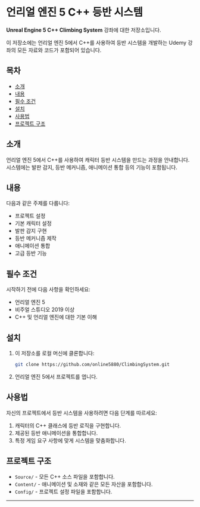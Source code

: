 # 언리얼 엔진 5 C++ 등반 시스템 

**Unreal Engine 5 C++ Climbing System** 강좌에 대한 저장소입니다.

이 저장소에는 언리얼 엔진 5에서 C++를 사용하여 등반 시스템을 개발하는 Udemy 강좌의 모든 자료와 코드가 포함되어 있습니다.

## 목차
- [소개](#소개)
- [내용](#내용)
- [필수 조건](#필수-조건)
- [설치](#설치)
- [사용법](#사용법)
- [프로젝트 구조](#프로젝트-구조)

## 소개

언리얼 엔진 5에서 C++를 사용하여 캐릭터 등반 시스템을 만드는 과정을 안내합니다. 시스템에는 발판 감지, 등반 메커니즘, 애니메이션 통합 등의 기능이 포함됩니다.

## 내용

다음과 같은 주제를 다룹니다:
- 프로젝트 설정
- 기본 캐릭터 설정
- 발판 감지 구현
- 등반 메커니즘 제작
- 애니메이션 통합
- 고급 등반 기능

## 필수 조건

시작하기 전에 다음 사항을 확인하세요:
- 언리얼 엔진 5
- 비주얼 스튜디오 2019 이상
- C++ 및 언리얼 엔진에 대한 기본 이해

## 설치

1. 이 저장소를 로컬 머신에 클론합니다:
    ```sh
    git clone https://github.com/online5880/ClimbingSystem.git
    ```
2. 언리얼 엔진 5에서 프로젝트를 엽니다.

## 사용법

자신의 프로젝트에서 등반 시스템을 사용하려면 다음 단계를 따르세요:
1. 캐릭터의 C++ 클래스에 등반 로직을 구현합니다.
2. 제공된 등반 애니메이션을 통합합니다.
3. 특정 게임 요구 사항에 맞게 시스템을 맞춤화합니다.

## 프로젝트 구조

- `Source/` - 모든 C++ 소스 파일을 포함합니다.
- `Content/` - 애니메이션 및 소재와 같은 모든 자산을 포함합니다.
- `Config/` - 프로젝트 설정 파일을 포함합니다.

---
